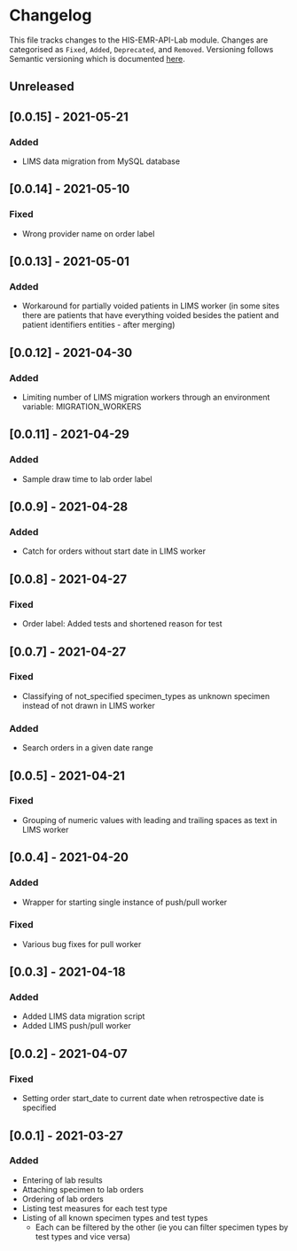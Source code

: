 # Changelog

This file tracks changes to the HIS-EMR-API-Lab module. Changes are categorised
as `Fixed`, `Added`, `Deprecated`, and `Removed`.
Versioning follows Semantic versioning which is documented [here](https://semver.org/spec/v2.0.0.html). 


## Unreleased

## [0.0.15] - 2021-05-21
### Added

- LIMS data migration from MySQL database

## [0.0.14] - 2021-05-10

### Fixed

- Wrong provider name on order label

## [0.0.13] - 2021-05-01

### Added

- Workaround for partially voided patients in LIMS worker (in some sites there are patients
  that have everything voided besides the patient and patient identifiers entities - after
  merging)

## [0.0.12] - 2021-04-30
### Added

- Limiting number of LIMS migration workers through an environment variable: MIGRATION_WORKERS

## [0.0.11] - 2021-04-29

### Added

- Sample draw time to lab order label

## [0.0.9] - 2021-04-28

### Added

- Catch for orders without start date in LIMS worker

## [0.0.8] - 2021-04-27

### Fixed

- Order label: Added tests and shortened reason for test

## [0.0.7] - 2021-04-27

### Fixed

- Classifying of not_specified specimen_types as unknown specimen instead of not drawn in LIMS worker

### Added

- Search orders in a given date range

## [0.0.5] - 2021-04-21

### Fixed

- Grouping of numeric values with leading and trailing spaces as text in LIMS worker 

## [0.0.4] - 2021-04-20

### Added

- Wrapper for starting single instance of push/pull worker

### Fixed

- Various bug fixes for pull worker

## [0.0.3] - 2021-04-18

### Added

- Added LIMS data migration script
- Added LIMS push/pull worker

## [0.0.2] - 2021-04-07

### Fixed

- Setting order start_date to current date when retrospective date is specified

## [0.0.1] - 2021-03-27

### Added

- Entering of lab results
- Attaching specimen to lab orders
- Ordering of lab orders
- Listing test measures for each test type
- Listing of all known specimen types and test types
  * Each can be filtered by the other (ie you can filter specimen types by test types and vice versa)